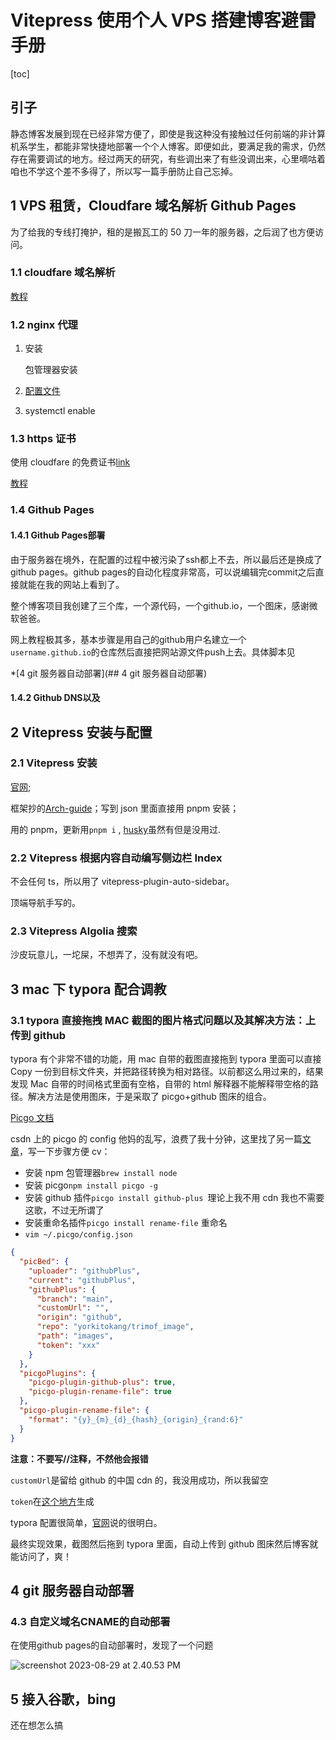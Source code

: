 # Vitepress 使用个人 VPS 搭建博客避雷手册

[toc]

## 引子

静态博客发展到现在已经非常方便了，即使是我这种没有接触过任何前端的非计算机系学生，都能非常快捷地部署一个个人博客。即便如此，要满足我的需求，仍然存在需要调试的地方。经过两天的研究，有些调出来了有些没调出来，心里嘀咕着咱也不学这个差不多得了，所以写一篇手册防止自己忘掉。

## 1 VPS 租赁，Cloudfare 域名解析 Github Pages

为了给我的专线打掩护，租的是搬瓦工的 50 刀一年的服务器，之后润了也方便访问。

### 1.1 cloudfare 域名解析

[教程](https://www.bandwagonhost.net/5986.html)

### 1.2 nginx 代理

1. 安装

   包管理器安装

2. [配置文件](https://www.nginx.com/resources/wiki/start/topics/examples/full/)

3. systemctl enable

### 1.3 https 证书

使用 cloudfare 的免费证书[link](https://www.cloudflare.com/zh-cn/learning/ssl/what-is-an-ssl-certificate/)

[教程](https://seviche.cc/2022-06-12-cloudflare/)

### 1.4 Github Pages

#### 1.4.1 Github Pages部署

由于服务器在境外，在配置的过程中被污染了ssh都上不去，所以最后还是换成了github pages。github pages的自动化程度非常高，可以说编辑完commit之后直接就能在我的网站上看到了。

整个博客项目我创建了三个库，一个源代码，一个github.io，一个图床，感谢微软爸爸。

网上教程极其多，基本步骤是用自己的github用户名建立一个`username.github.io`的仓库然后直接把网站源文件push上去。具体脚本见

*[4 git 服务器自动部署](## 4 git 服务器自动部署)

#### 1.4.2 Github DNS以及

## 2 Vitepress 安装与配置

### 2.1 Vitepress 安装

[官网](https://vitepress.dev/);

框架抄的[Arch-guide](https://arch.icekylin.online/)；写到 json 里面直接用 pnpm 安装；

用的 pnpm，更新用`pnpm i` , [husky](https://typicode.github.io/husky/guide.html)虽然有但是没用过.

### 2.2 Vitepress 根据内容自动编写侧边栏 Index

不会任何 ts，所以用了 vitepress-plugin-auto-sidebar。

顶端导航手写的。

### 2.3 Vitepress Algolia 搜索

沙皮玩意儿，一坨屎，不想弄了，没有就没有吧。

## 3 mac 下 typora 配合调教

### 3.1 typora 直接拖拽 MAC 截图的图片格式问题以及其解决方法：上传到 github

typora 有个非常不错的功能，用 mac 自带的截图直接拖到 typora 里面可以直接 Copy 一份到目标文件夹，并把路径转换为相对路径。以前都这么用过来的，结果发现 Mac 自带的时间格式里面有空格，自带的 html 解释器不能解释带空格的路径。解决方法是使用图床，于是采取了 picgo+github 图床的组合。

[Picgo 文档](https://picgo.github.io/PicGo-Doc/)

csdn 上的 picgo 的 config 他妈的乱写，浪费了我十分钟，这里找了另一篇[文章](https://www.jianshu.com/p/33e7da24ee36)，写一下步骤方便 cv：

- 安装 npm 包管理器`brew install node`
- 安装 picgo`npm install picgo -g`
- 安装 github 插件`picgo install github-plus `理论上我不用 cdn 我也不需要这歌，不过无所谓了
- 安装重命名插件`picgo install rename-file` 重命名
- `vim ~/.picgo/config.json`

```json
{
  "picBed": {
    "uploader": "githubPlus",
    "current": "githubPlus",
    "githubPlus": {
      "branch": "main",
      "customUrl": "",
      "origin": "github",
      "repo": "yorkitokang/trimof_image",
      "path": "images",
      "token": "xxx"
    }
  },
  "picgoPlugins": {
    "picgo-plugin-github-plus": true,
    "picgo-plugin-rename-file": true
  },
  "picgo-plugin-rename-file": {
    "format": "{y}_{m}_{d}_{hash}_{origin}_{rand:6}"
  }
}
```

**注意：不要写//注释，不然他会报错**

`customUrl`是留给 github 的中国 cdn 的，我没用成功，所以我留空

`token`在[这个地方](https://github.com/settings/tokens)生成

typora 配置很简单，[官网](https://support.typora.io/Upload-Image)说的很明白。

最终实现效果，截图然后拖到 typora 里面，自动上传到 github 图床然后博客就能访问了，爽！

## 4 git 服务器自动部署



### 4.3 自定义域名CNAME的自动部署

在使用github pages的自动部署时，发现了一个问题

![screenshot 2023-08-29 at 2.40.53 PM](https://raw.githubusercontent.com/yorkitokang/trimof_image/main/images/2023_08_29_f4f749bc5754ab7dd97748b303d5d9ed.png)

## 5 接入谷歌，bing

还在想怎么搞
